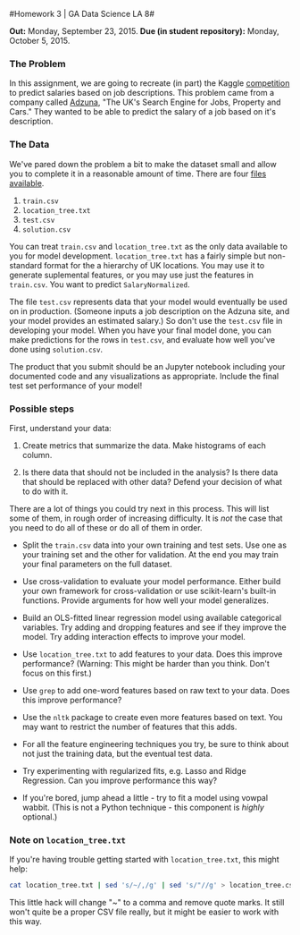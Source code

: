 #Homework 3 | GA Data Science LA 8#

**Out:** Monday, September 23, 2015. 
**Due (in student repository):** Monday, October 5, 2015.

### The Problem

In this assignment, we are going to recreate (in part) the Kaggle [competition](http://www.kaggle.com/c/job-salary-prediction) to predict salaries based on job descriptions. This problem came from a company called [Adzuna](http://www.adzuna.co.uk/), "The UK's Search Engine for Jobs, Property and Cars." They wanted to be able to predict the salary of a job based on it's description.


### The Data

We've pared down the problem a bit to make the dataset small and allow you to complete it in a reasonable amount of time. There are four [files available](../datasets/salary).

1. `train.csv`
2. `location_tree.txt`
3. `test.csv`
4. `solution.csv`

You can treat `train.csv` and `location_tree.txt` as the only data available to you for model development. `location_tree.txt` has a fairly simple but non-standard format for the a hierarchy of UK locations. You may use it to generate suplemental features, or you may use just the features in `train.csv`. You want to predict `SalaryNormalized`.

The file `test.csv` represents data that your model would eventually be used on in production. (Someone inputs a job description on the Adzuna site, and your model provides an estimated salary.) So don't use the `test.csv` file in developing your model. When you have your final model done, you can make predictions for the rows in `test.csv`, and evaluate how well you've done using `solution.csv`.

The product that you submit should be an Jupyter notebook including your documented code and any visualizations as appropriate. Include the final test set performance of your model!


### Possible steps

First, understand your data:

1. Create metrics that summarize the data. Make histograms of each column.

2. Is there data that should not be included in the analysis? Is there data that should be replaced with other data? Defend your decision of what to do with it.


There are a lot of things you could try next in this process. This will list some of them, in rough order of increasing difficulty. It is _not_ the case that you need to do all of these or do all of them in order.
 
 * Split the `train.csv` data into your own training and test sets. Use one as your training set and the other for validation. At the end you may train your final parameters on the full dataset.

 * Use cross-validation to evaluate your model performance. Either build your own framework for cross-validation or use scikit-learn's built-in functions. Provide arguments for how well your model generalizes.

 * Build an OLS-fitted linear regression model using available categorical variables. Try adding and dropping features and see if they improve the model. Try adding interaction effects to improve your model. 

 * Use `location_tree.txt` to add features to your data. Does this improve performance? (Warning: This might be harder than you think. Don't focus on this first.)

 * Use `grep` to add one-word features based on raw text to your data. Does this improve performance?

 * Use the `nltk` package to create even more features based on text. You may want to restrict the number of features that this adds.

 * For all the feature engineering techniques you try, be sure to think about not just the training data, but the eventual test data.

 * Try experimenting with regularized fits, e.g. Lasso and Ridge Regression. Can you improve performance this way?

 * If you're bored, jump ahead a little - try to fit a model using vowpal wabbit. (This is not a Python technique - this component is _highly_ optional.)


### Note on `location_tree.txt`

If you're having trouble getting started with `location_tree.txt`, this might help:

```bash
cat location_tree.txt | sed 's/~/,/g' | sed 's/"//g' > location_tree.csv
```

This little hack will change "~" to a comma and remove quote marks. It still won't quite be a proper CSV file really, but it might be easier to work with this way.